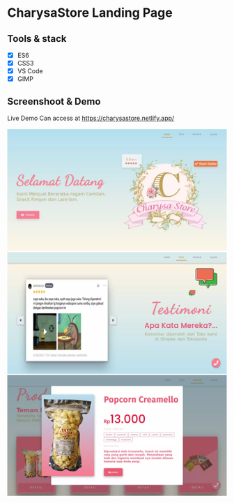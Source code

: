 # CharysaStore Landing Page

## Tools & stack
- [x] ES6
- [x] CSS3
- [x] VS Code
- [x] GIMP

## Screenshoot & Demo
Live Demo Can access at <a href="https://charysastore.netlify.app/">https://charysastore.netlify.app/</a> <br><br>
<img src="img/screenshoot/home.webp" width="860px" /><br>
<img src="img/screenshoot/testi.webp" width="860px" /><br>
<img src="img/screenshoot/produk.webp" width="860px" /><br>